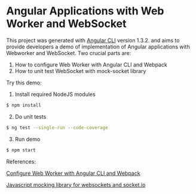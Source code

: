 # Angular Applications with Web Worker and WebSocket

This project was generated with [Angular CLI](https://github.com/angular/angular-cli) version 1.3.2. and aims to provide developers a demo of implementation of Angular applications with Webworker and WebSocket. Two crucial parts are:
1. How to configure Web Worker with Angular CLI and Webpack
2. How to unit test WebSocket with mock-socket library

Try this demo:
1. Install required NodeJS modules
```sh
$ npm install
```

2. Do unit tests
```sh
$ ng test --single-run --code-coverage
```

3. Run demo
```sh
$ npm start
```

References:

[Configure Web Worker with Angular CLI and Webpack](https://github.com/kaikcreator/angular-cli-web-worker)

[Javascript mocking library for websockets and socket.io](https://github.com/thoov/mock-socket)

